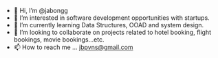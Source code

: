 - 👋 Hi, I’m @jabongg
- 👀 I’m interested in software development opportunities with startups.
- 🌱 I’m currently learning Data Structures, OOAD and system design.
- 💞️ I’m looking to collaborate on projects related to hotel booking, flight bookings, movie bookings...etc.
- 📫 How to reach me ... jbpvns@gmail.com

<!---
jabongg/jabongg is a ✨ special ✨ repository because its `README.md` (this file) appears on your GitHub profile.
You can click the Preview link to take a look at your changes.
--->
